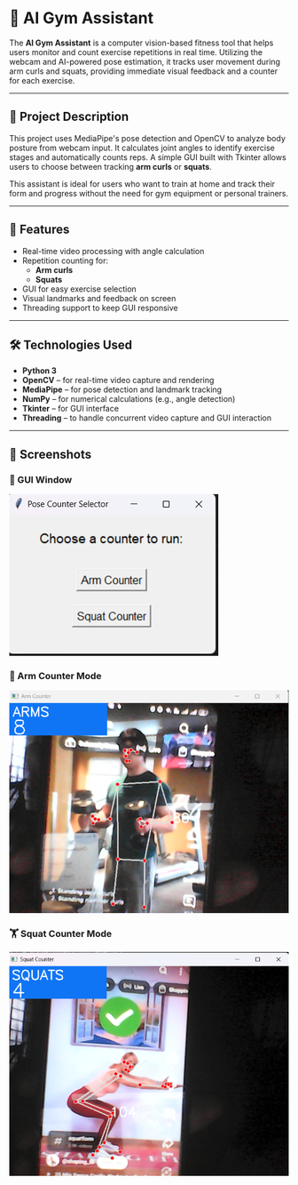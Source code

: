 # 💪 AI Gym Assistant

The **AI Gym Assistant** is a computer vision-based fitness tool that helps users monitor and count exercise repetitions in real time. Utilizing the webcam and AI-powered pose estimation, it tracks user movement during arm curls and squats, providing immediate visual feedback and a counter for each exercise.

---

## 📝 Project Description

This project uses MediaPipe's pose detection and OpenCV to analyze body posture from webcam input. It calculates joint angles to identify exercise stages and automatically counts reps. A simple GUI built with Tkinter allows users to choose between tracking **arm curls** or **squats**.

This assistant is ideal for users who want to train at home and track their form and progress without the need for gym equipment or personal trainers.

---

## 🧠 Features

- Real-time video processing with angle calculation
- Repetition counting for:
  - **Arm curls**
  - **Squats**
- GUI for easy exercise selection
- Visual landmarks and feedback on screen
- Threading support to keep GUI responsive

---

## 🛠️ Technologies Used

- **Python 3**
- **OpenCV** – for real-time video capture and rendering
- **MediaPipe** – for pose detection and landmark tracking
- **NumPy** – for numerical calculations (e.g., angle detection)
- **Tkinter** – for GUI interface
- **Threading** – to handle concurrent video capture and GUI interaction

---

## 📸 Screenshots

### 🧭 GUI Window
![GUI Window](images/gui.png)

### 💪 Arm Counter Mode
![Arm Counter](images/arm_counter.png)

### 🏋️ Squat Counter Mode
![Squat Counter](images/squat_counter.png)

